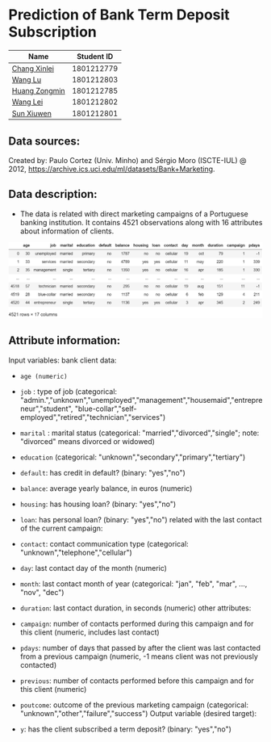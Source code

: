 # Prediction of Bank Term Deposit Subscription

|     Name    | Student ID |
|-------------| ---------- | 
|[Chang Xinlei](https://github.com/Johnxinlei)| 1801212779 | 
|[Wang  Lu](https://github.com/wltll)| 1801212803 |
|[Huang Zongmin](https://github.com/dylanhzm)| 1801212785 |
|[Wang Lei](https://github.com/wlfengwuhen)| 1801212802 |
|[Sun Xiuwen](https://github.com/Sunlalaa)| 1801212801 |

## Data sources:
   Created by: Paulo Cortez (Univ. Minho) and Sérgio Moro (ISCTE-IUL) @ 2012,  https://archive.ics.uci.edu/ml/datasets/Bank+Marketing.
   
## Data description:

* The data is related with direct marketing campaigns of a Portuguese banking institution. It contains 4521 observations along with 16 attributes about information of clients.  

![](./data.png)

## Attribute information:

   Input variables:
   bank client data:
   
   - `age (numeric)`
   
   - `job` : type of job (categorical: "admin.","unknown","unemployed","management","housemaid","entrepreneur","student",
                                       "blue-collar","self-employed","retired","technician","services") 
                                       
   - `marital` : marital status (categorical: "married","divorced","single"; note: "divorced" means divorced or widowed)
   
   - `education` (categorical: "unknown","secondary","primary","tertiary")
   
   - `default`: has credit in default? (binary: "yes","no")
   
   - `balance`: average yearly balance, in euros (numeric) 
   
   - `housing`: has housing loan? (binary: "yes","no")
   
   - `loan`: has personal loan? (binary: "yes","no") related with the last contact of the current campaign:
       
   - `contact`: contact communication type (categorical: "unknown","telephone","cellular") 
   
   - `day`: last contact day of the month (numeric)
  
   - `month`: last contact month of year (categorical: "jan", "feb", "mar", ..., "nov", "dec")
  
   - `duration`: last contact duration, in seconds (numeric)
       other attributes:
       
   - `campaign`: number of contacts performed during this campaign and for this client (numeric, includes last contact)
   
   - `pdays`: number of days that passed by after the client was last contacted from a previous campaign (numeric, -1 means client was          not previously contacted)
  
   - `previous`: number of contacts performed before this campaign and for this client (numeric)
  
   - `poutcome`: outcome of the previous marketing campaign (categorical: "unknown","other","failure","success")
       Output variable (desired target):
       
   - `y`: has the client subscribed a term deposit? (binary: "yes","no")
  

